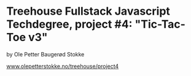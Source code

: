 # Treehouse Fullstack Javascript Techdegree, project #4: "Tic-Tac-Toe v3"
by Ole Petter Baugerød Stokke

www.olepetterstokke.no/treehouse/project4
